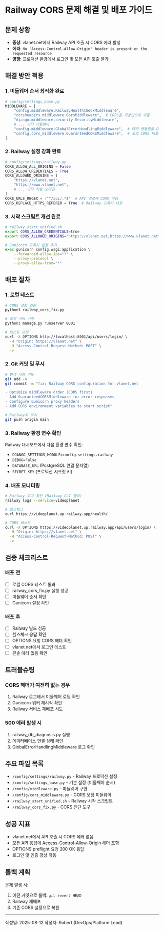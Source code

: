 # Railway CORS 문제 해결 및 배포 가이드

## 문제 상황
- **증상**: vlanet.net에서 Railway API 호출 시 CORS 에러 발생
- **에러**: `No 'Access-Control-Allow-Origin' header is present on the requested resource`
- **영향**: 프로덕션 환경에서 로그인 및 모든 API 호출 불가

## 해결 방안 적용

### 1. 미들웨어 순서 최적화 완료
```python
# config/settings_base.py
MIDDLEWARE = [
    "config.middleware.RailwayHealthCheckMiddleware",  
    "corsheaders.middleware.CorsMiddleware",  # CORS를 최상단으로 이동
    "django.middleware.security.SecurityMiddleware",
    # ... 기타 미들웨어
    "config.middleware.GlobalErrorHandlingMiddleware",  # 에러 핸들링을 CORS 뒤로
    "config.cors_middleware.GuaranteedCORSMiddleware",  # 보조 CORS 미들웨어
]
```

### 2. Railway 설정 강화 완료
```python
# config/settings/railway.py
CORS_ALLOW_ALL_ORIGINS = False
CORS_ALLOW_CREDENTIALS = True
CORS_ALLOWED_ORIGINS = [
    "https://vlanet.net",
    "https://www.vlanet.net",
    # ... 기타 허용 오리진
]
CORS_URLS_REGEX = r'^/api/.*$'  # API 경로에 CORS 적용
CORS_REPLACE_HTTPS_REFERER = True  # Railway 프록시 대응
```

### 3. 시작 스크립트 개선 완료
```bash
# railway_start_unified.sh
export CORS_ALLOW_CREDENTIALS=true
export CORS_ALLOWED_ORIGINS="https://vlanet.net,https://www.vlanet.net"

# Gunicorn 프록시 설정 추가
exec gunicorn config.wsgi:application \
    --forwarded-allow-ips="*" \
    --proxy-protocol \
    --proxy-allow-from="*"
```

## 배포 절차

### 1. 로컬 테스트
```bash
# CORS 설정 검증
python3 railway_cors_fix.py

# 로컬 서버 시작
python3 manage.py runserver 8001

# 테스트 요청
curl -X OPTIONS http://localhost:8001/api/users/login/ \
  -H "Origin: https://vlanet.net" \
  -H "Access-Control-Request-Method: POST" \
  -v
```

### 2. Git 커밋 및 푸시
```bash
# 변경 사항 커밋
git add -A
git commit -m "fix: Railway CORS configuration for vlanet.net

- Optimize middleware order (CORS first)
- Add GuaranteedCORSMiddleware for error responses
- Configure Gunicorn proxy headers
- Add CORS environment variables to start script"

# Railway로 푸시
git push origin main
```

### 3. Railway 환경 변수 확인
Railway 대시보드에서 다음 환경 변수 확인:
- `DJANGO_SETTINGS_MODULE=config.settings.railway`
- `DEBUG=False`
- `DATABASE_URL` (PostgreSQL 연결 문자열)
- `SECRET_KEY` (프로덕션 시크릿 키)

### 4. 배포 모니터링
```bash
# Railway 로그 확인 (Railway CLI 필요)
railway logs --service=videoplanet

# 헬스체크
curl https://videoplanet.up.railway.app/health/

# CORS 테스트
curl -X OPTIONS https://videoplanet.up.railway.app/api/users/login/ \
  -H "Origin: https://vlanet.net" \
  -H "Access-Control-Request-Method: POST" \
  -v
```

## 검증 체크리스트

### 배포 전
- [ ] 로컬 CORS 테스트 통과
- [ ] railway_cors_fix.py 실행 성공
- [ ] 미들웨어 순서 확인
- [ ] Gunicorn 설정 확인

### 배포 후
- [ ] Railway 빌드 성공
- [ ] 헬스체크 응답 확인
- [ ] OPTIONS 요청 CORS 헤더 확인
- [ ] vlanet.net에서 로그인 테스트
- [ ] 콘솔 에러 없음 확인

## 트러블슈팅

### CORS 헤더가 여전히 없는 경우
1. Railway 로그에서 미들웨어 로딩 확인
2. Gunicorn 워커 재시작 확인
3. Railway 서비스 재배포 시도

### 500 에러 발생 시
1. railway_db_diagnosis.py 실행
2. 데이터베이스 연결 상태 확인
3. GlobalErrorHandlingMiddleware 로그 확인

## 주요 파일 목록
- `/config/settings/railway.py` - Railway 프로덕션 설정
- `/config/settings_base.py` - 기본 설정 (미들웨어 순서)
- `/config/middleware.py` - 미들웨어 구현
- `/config/cors_middleware.py` - CORS 보장 미들웨어
- `/railway_start_unified.sh` - Railway 시작 스크립트
- `/railway_cors_fix.py` - CORS 진단 도구

## 성공 지표
- vlanet.net에서 API 호출 시 CORS 에러 없음
- 모든 API 응답에 Access-Control-Allow-Origin 헤더 포함
- OPTIONS preflight 요청 200 OK 응답
- 로그인 및 인증 정상 작동

## 롤백 계획
문제 발생 시:
1. 이전 커밋으로 롤백: `git revert HEAD`
2. Railway 재배포
3. 기존 CORS 설정으로 복원

---
작성일: 2025-08-12
작성자: Robert (DevOps/Platform Lead)